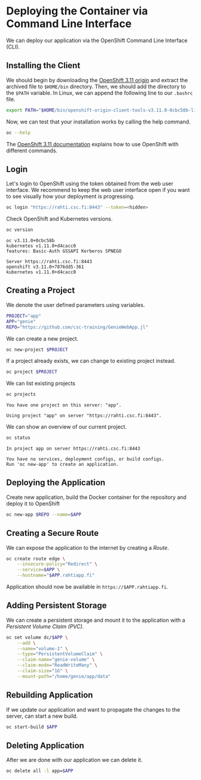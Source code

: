# Deploying the Container via Command Line Interface
We can deploy our application via the OpenShift Command Line Interface (CLI).

## Installing the Client
We should begin by downloading the [OpenShift 3.11 origin](https://github.com/openshift/origin/releases/tag/v3.11.0) and extract the archived file to `$HOME/bin` directory. Then, we should add the directory to the `$PATH` variable. In Linux, we can append the following line to our `.bashrc` file.

```bash
export PATH="$HOME/bin/openshift-origin-client-tools-v3.11.0-0cbc58b-linux-64bit/:$PATH"
```

Now, we can test that your installation works by calling the help command.

```bash
oc --help
```

The [OpenShift 3.11 documentation](https://docs.openshift.com/container-platform/3.11/welcome/index.html) explains how to use OpenShift with different commands.


## Login
Let's login to OpenShift using the token obtained from the web user interface. We recommend to keep the web user interface open if you want to see visually how your deployment is progressing.

```bash
oc login "https://rahti.csc.fi:8443" --token=<hidden>
```

Check OpenShift and Kubernetes versions.

```bash
oc version
```

```
oc v3.11.0+0cbc58b
kubernetes v1.11.0+d4cacc0
features: Basic-Auth GSSAPI Kerberos SPNEGO

Server https://rahti.csc.fi:8443
openshift v3.11.0+7876dd5-361
kubernetes v1.11.0+d4cacc0
```


## Creating a Project
We denote the user defined parameters using variables.

```bash
PROJECT="app"
APP="genie"
REPO="https://github.com/csc-training/GenieWebApp.jl"
```

We can create a new project.

```bash
oc new-project $PROJECT
```

If a project already exists, we can change to existing project instead.

```bash
oc project $PROJECT
```

We can list existing projects

```bash
oc projects
```

```
You have one project on this server: "app".

Using project "app" on server "https://rahti.csc.fi:8443".
```

We can show an overview of our current project.

```bash
oc status
```

```
In project app on server https://rahti.csc.fi:8443

You have no services, deployment configs, or build configs.
Run 'oc new-app' to create an application.
```


## Deploying the Application
Create new application, build the Docker container for the repository and deploy it to OpenShift

```bash
oc new-app $REPO --name=$APP
```


## Creating a Secure Route
We can expose the application to the internet by creating a *Route*.

```bash
oc create route edge \
    --insecure-policy="Redirect" \
    --service=$APP \
    --hostname="$APP.rahtiapp.fi"
```

Application should now be available in `https://$APP.rahtiapp.fi`.


## Adding Persistent Storage
We can create a persistent storage and mount it to the application with a *Persistent Volume Claim (PVC)*.

```bash
oc set volume dc/$APP \
    --add \
    --name="volume-1" \
    --type="PersistentVolumeClaim" \
    --claim-name="genie-volume" \
    --claim-mode="ReadWriteMany" \
    --claim-size="1G" \
    --mount-path="/home/genie/app/data"
```


## Rebuilding Application
If we update our application and want to propagate the changes to the server, can start a new build.

```bash
oc start-build $APP
```


## Deleting Application
After we are done with our application we can delete it.

```bash
oc delete all -l app=$APP
```
